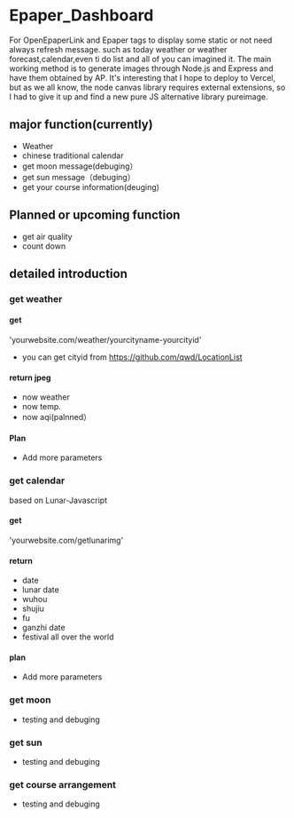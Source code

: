 # Epaper_Dashboard
For OpenEpaperLink and Epaper tags to display some static or not need always refresh message. such as today weather or weather forecast,calendar,even ti do list and all of you can imagined it.
The main working method is to generate images through Node.js and Express and have them obtained by AP.
It's interesting that I hope to deploy to Vercel, but as we all know, the node canvas library requires external extensions, so I had to give it up and find a new pure JS alternative library pureimage.
## major function(currently)
- Weather
- chinese traditional calendar
- get moon message(debuging）
- get sun message（debuging）
- get your course information(deuging)
## Planned or upcoming function
- get air quality
- count down
## detailed introduction
### get weather
#### get
'yourwebsite.com/weather/yourcityname-yourcityid'
- you can get cityid from  https://github.com/qwd/LocationList
#### return jpeg
- now weather
- now temp.
- now aqi(palnned）
#### Plan
- Add more parameters
### get calendar
based on Lunar-Javascript
#### get
'yourwebsite.com/getlunarimg'
#### return
- date
- lunar date
- wuhou
- shujiu
- fu
- ganzhi date
- festival all over the world
#### plan
- Add more parameters
### get moon
- testing and debuging
### get sun
- testing and debuging
### get course arrangement
- testing and debuging
